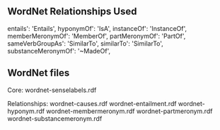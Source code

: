 

## WordNet Relationships Used ##

entails': 'Entails',
hyponymOf': 'IsA',
instanceOf': 'InstanceOf',
memberMeronymOf': 'MemberOf',
partMeronymOf': 'PartOf',
sameVerbGroupAs': 'SimilarTo',
similarTo': 'SimilarTo',
substanceMeronymOf': '~MadeOf',


## WordNet files
Core:
wordnet-senselabels.rdf

Relationships:
wordnet-causes.rdf
wordnet-entailment.rdf
wordnet-hyponym.rdf
wordnet-membermeronym.rdf
wordnet-partmeronym.rdf
wordnet-substancemeronym.rdf



